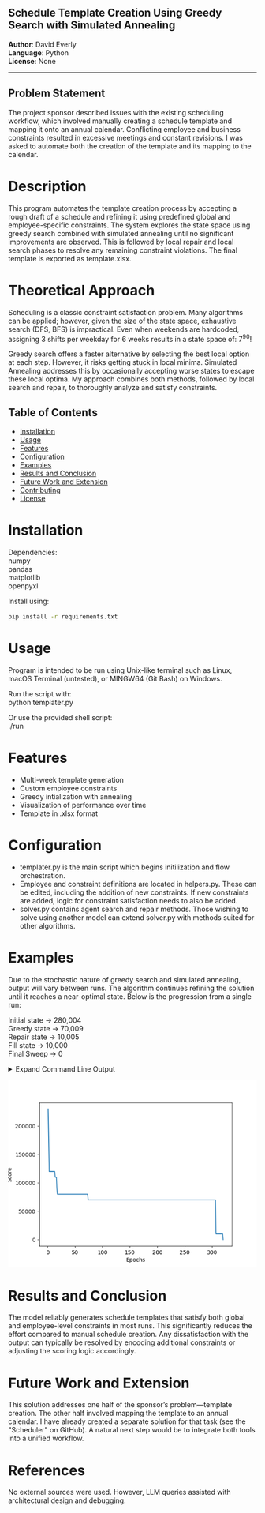 ## Schedule Template Creation Using Greedy Search with Simulated Annealing

**Author**: David Everly  
**Language**: Python  
**License**: None  

---

## Problem Statement  
The project sponsor described issues with the existing scheduling workflow, which involved manually creating a schedule template and mapping it onto an annual calendar. Conflicting employee and business constraints resulted in excessive meetings and constant revisions. I was asked to automate both the creation of the template and its mapping to the calendar. 
  
# Description  
This program automates the template creation process by accepting a rough draft of a schedule and refining it using predefined global and employee-specific constraints. The system explores the state space using greedy search combined with simulated annealing until no significant improvements are observed. This is followed by local repair and local search phases to resolve any remaining constraint violations. The final template is exported as template.xlsx.

# Theoretical Approach
Scheduling is a classic constraint satisfaction problem. Many algorithms can be applied; however, given the size of the state space, exhaustive search (DFS, BFS) is impractical. Even when weekends are hardcoded, assigning 3 shifts per weekday for 6 weeks results in a state space of: 7<sup>90</sup>!  

Greedy search offers a faster alternative by selecting the best local option at each step. However, it risks getting stuck in local minima. Simulated Annealing addresses this by occasionally accepting worse states to escape these local optima. My approach combines both methods, followed by local search and repair, to thoroughly analyze and satisfy constraints.

## Table of Contents
- [Installation](#installation)
- [Usage](#usage)
- [Features](#features)
- [Configuration](#configuration)
- [Examples](#examples)
- [Results and Conclusion](#results-and-conclusion)
- [Future Work and Extension](#future-work-and-extension)
- [Contributing](#contributing)
- [License](#license)

# Installation
Dependencies:   
numpy  
pandas  
matplotlib  
openpyxl  

Install using:  
```bash
pip install -r requirements.txt  
```  

# Usage
Program is intended to be run using Unix-like terminal such as Linux, macOS Terminal (untested), or MINGW64 (Git Bash) on Windows.  

Run the script with:  
python templater.py 
  
Or use the provided shell script:    
./run  

# Features  
- Multi-week template generation  
- Custom employee constraints  
- Greedy intialization with annealing  
- Visualization of performance over time  
- Template in .xlsx format  

# Configuration  
- templater.py is the main script which begins initilization and flow orchestration.  
- Employee and constraint definitions are located in helpers.py.  These can be edited, including the addition of new constraints.  If new constraints are added, logic for constraint satisfaction needs to also be added.
- solver.py contains agent search and repair methods. Those wishing to solve using another model can extend solver.py with methods suited for other algorithms.  

# Examples  
Due to the stochastic nature of greedy search and simulated annealing, output will vary between runs. The algorithm continues refining the solution until it reaches a near-optimal state. Below is the progression from a single run:  

Initial state -> 280,004  
Greedy state  -> 70,009  
Repair state  -> 10,005  
Fill state    -> 10,000  
Final Sweep   -> 0  

<details>
<summary>Expand Command Line Output</summary>
$ ./run
Total required shifts over 6 weeks: 99 (Total Hours: 1188)
Total available hours from staff: 1560.0
✅ Staff-hour capacity seems sufficient.
Week: 0
Day 0: Josh,Britt | Night: Ashley
Day 1: Britt,UNFILLED | Night: Megan
Day 2: Kati,UNFILLED | Night: Liz
Day 3: Josh,Britt | Night: Ashley
Day 4: Josh,UNFILLED | Night: Ashley
Day 5: David,Kati | Night: Liz
Day 6: David,Kati | Night: Liz
Week: 1
Day 0: Kati,Britt | Night: Liz
Day 1: Britt,UNFILLED | Night: Josh
Day 2: David,Megan | Night: Ashley
Day 3: Kati,Britt | Night: Liz
Day 4: Kati,UNFILLED | Night: Liz
Day 5: Megan,UNFILLED | Night: Ashley
Day 6: Megan,UNFILLED | Night: Ashley
Week: 2
Day 0: Megan,Britt | Night: Ashley
Day 1: Britt,UNFILLED | Night: Megan
Day 2: Josh,UNFILLED | Night: Liz
Day 3: Megan,Britt | Night: Ashley
Day 4: Megan,UNFILLED | Night: Ashley
Day 5: David,Josh | Night: Liz
Day 6: David,Josh | Night: Liz
Week: 3
Day 0: Josh,Megan | Night: Liz
Day 1: Kati,UNFILLED | Night: Megan
Day 2: David,Britt | Night: Ashley
Day 3: Josh,Megan | Night: Liz
Day 4: Josh,UNFILLED | Night: Liz
Day 5: Britt,UNFILLED | Night: Ashley
Day 6: Britt,UNFILLED | Night: Ashley
Week: 4
Day 0: Britt,Kati | Night: Ashley
Day 1: Kati,UNFILLED | Night: Josh
Day 2: Megan,UNFILLED | Night: Liz
Day 3: Britt,Josh | Night: Ashley
Day 4: Britt,UNFILLED | Night: Ashley
Day 5: David,Megan | Night: Liz
Day 6: David,Megan | Night: Liz
Week: 5
Day 0: Megan,Britt | Night: Liz
Day 1: Britt,UNFILLED | Night: Megan
Day 2: David,Josh | Night: Ashley
Day 3: Megan,Britt | Night: Liz
Day 4: Megan,UNFILLED | Night: Liz
Day 5: Josh,UNFILLED | Night: Ashley
Day 6: Josh,UNFILLED | Night: Ashley

Starting Score: 280004
Starting greedy initialization...
Epoch 100, current score: 70009, best score: 70009, heat: 95.17
Epoch 200, current score: 70009, best score: 70009, heat: 90.53
Epoch 300, current score: 70009, best score: 70009, heat: 86.11
-----------------Greedy Phase Complete--------------
Greedy best state
Week: 0
Day 0: Josh,Britt | Night: Ashley
Day 1: Britt,UNFILLED | Night: Megan
Day 2: Kati,Josh | Night: Liz
Day 3: Josh,Britt | Night: Ashley
Day 4: Josh,UNFILLED | Night: Ashley
Day 5: David,Kati | Night: Liz
Day 6: David,Kati | Night: Liz
Week: 1
Day 0: Kati,Britt | Night: Liz
Day 1: Britt,UNFILLED | Night: Josh
Day 2: David,Megan | Night: Ashley
Day 3: Kati,Britt | Night: Liz
Day 4: Kati,UNFILLED | Night: Liz
Day 5: Megan,UNFILLED | Night: Ashley
Day 6: Megan,UNFILLED | Night: Ashley
Week: 2
Day 0: Megan,Britt | Night: Ashley
Day 1: Britt,UNFILLED | Night: Megan
Day 2: Josh,Kati | Night: Liz
Day 3: Megan,Britt | Night: Ashley
Day 4: Megan,UNFILLED | Night: Ashley
Day 5: David,Josh | Night: Liz
Day 6: David,Josh | Night: Liz
Week: 3
Day 0: Josh,Megan | Night: Liz
Day 1: Britt,UNFILLED | Night: Megan
Day 2: David,Megan | Night: Ashley
Day 3: Josh,Megan | Night: Liz
Day 4: Josh,UNFILLED | Night: Liz
Day 5: Britt,UNFILLED | Night: Ashley
Day 6: Britt,UNFILLED | Night: Ashley
Week: 4
Day 0: Britt,Kati | Night: Ashley
Day 1: Kati,UNFILLED | Night: Josh
Day 2: Megan,Kati | Night: Liz
Day 3: Britt,Megan | Night: Ashley
Day 4: Britt,UNFILLED | Night: Ashley
Day 5: David,Megan | Night: Liz
Day 6: David,Megan | Night: Liz
Week: 5
Day 0: Kati,Britt | Night: Liz
Day 1: Britt,UNFILLED | Night: Megan
Day 2: David,Josh | Night: Ashley
Day 3: Josh,Britt | Night: Liz
Day 4: Megan,UNFILLED | Night: Liz
Day 5: Josh,UNFILLED | Night: Ashley
Day 6: Josh,UNFILLED | Night: Ashley

Score: 70009
Starting post‑Greedy repair...
Repair: swapped Megan@230 with Kati@100 70009→60009
Repair: swapped Megan@301 with Kati@130 60009→20010
Repair: swapped Megan@100 with Josh@000 20010→20005
Repair: swapped Megan@321 with Josh@300 20005→10005
Finished repairs in 5 No further repairs after 5 epochs
After Repair state
Week: 0
Day 0: Megan,Britt | Night: Ashley
Day 1: Britt,UNFILLED | Night: Megan
Day 2: Kati,Josh | Night: Liz
Day 3: Josh,Britt | Night: Ashley
Day 4: Josh,UNFILLED | Night: Ashley
Day 5: David,Kati | Night: Liz
Day 6: David,Kati | Night: Liz
Week: 1
Day 0: Josh,Britt | Night: Liz
Day 1: Britt,UNFILLED | Night: Josh
Day 2: David,Megan | Night: Ashley
Day 3: Megan,Britt | Night: Liz
Day 4: Kati,UNFILLED | Night: Liz
Day 5: Megan,UNFILLED | Night: Ashley
Day 6: Megan,UNFILLED | Night: Ashley
Week: 2
Day 0: Megan,Britt | Night: Ashley
Day 1: Britt,UNFILLED | Night: Megan
Day 2: Josh,Kati | Night: Liz
Day 3: Kati,Britt | Night: Ashley
Day 4: Megan,UNFILLED | Night: Ashley
Day 5: David,Josh | Night: Liz
Day 6: David,Josh | Night: Liz
Week: 3
Day 0: Megan,Kati | Night: Liz
Day 1: Britt,UNFILLED | Night: Megan
Day 2: David,Josh | Night: Ashley
Day 3: Josh,Megan | Night: Liz
Day 4: Josh,UNFILLED | Night: Liz
Day 5: Britt,UNFILLED | Night: Ashley
Day 6: Britt,UNFILLED | Night: Ashley
Week: 4
Day 0: Britt,Kati | Night: Ashley
Day 1: Kati,UNFILLED | Night: Josh
Day 2: Megan,Kati | Night: Liz
Day 3: Britt,Megan | Night: Ashley
Day 4: Britt,UNFILLED | Night: Ashley
Day 5: David,Megan | Night: Liz
Day 6: David,Megan | Night: Liz
Week: 5
Day 0: Kati,Britt | Night: Liz
Day 1: Britt,UNFILLED | Night: Megan
Day 2: David,Josh | Night: Ashley
Day 3: Josh,Britt | Night: Liz
Day 4: Megan,UNFILLED | Night: Liz
Day 5: Josh,UNFILLED | Night: Ashley
Day 6: Josh,UNFILLED | Night: Ashley

Score: 10005
-----------------Repair Phase Complete--------------
Filling Minimums...
After Filling state
Week: 0
Day 0: Megan,Britt | Night: Ashley
Day 1: Britt,Kati | Night: Megan
Day 2: Kati,Josh | Night: Liz
Day 3: Josh,Britt | Night: Ashley
Day 4: Josh,UNFILLED | Night: Ashley
Day 5: David,Kati | Night: Liz
Day 6: David,Kati | Night: Liz
Week: 1
Day 0: Josh,Britt | Night: Liz
Day 1: Britt,Kati | Night: Josh
Day 2: David,Megan | Night: Ashley
Day 3: Megan,Britt | Night: Liz
Day 4: Kati,Josh | Night: Liz
Day 5: Megan,UNFILLED | Night: Ashley
Day 6: Megan,UNFILLED | Night: Ashley
Week: 2
Day 0: Megan,Britt | Night: Ashley
Day 1: Britt,Kati | Night: Megan
Day 2: Josh,Kati | Night: Liz
Day 3: Kati,Britt | Night: Ashley
Day 4: Megan,UNFILLED | Night: Ashley
Day 5: David,Josh | Night: Liz
Day 6: David,Josh | Night: Liz
Week: 3
Day 0: Megan,Kati | Night: Liz
Day 1: Britt,Kati | Night: Megan
Day 2: David,Josh | Night: Ashley
Day 3: Josh,Megan | Night: Liz
Day 4: Josh,Kati | Night: Liz
Day 5: Britt,UNFILLED | Night: Ashley
Day 6: Britt,UNFILLED | Night: Ashley
Week: 4
Day 0: Britt,Kati | Night: Ashley
Day 1: Kati,UNFILLED | Night: Josh
Day 2: Megan,Kati | Night: Liz
Day 3: Britt,Megan | Night: Ashley
Day 4: Britt,Josh | Night: Ashley
Day 5: David,Megan | Night: Liz
Day 6: David,Megan | Night: Liz
Week: 5
Day 0: Kati,Britt | Night: Liz
Day 1: Britt,Kati | Night: Megan
Day 2: David,Josh | Night: Ashley
Day 3: Josh,Britt | Night: Liz
Day 4: Megan,Kati | Night: Liz
Day 5: Josh,UNFILLED | Night: Ashley
Day 6: Josh,UNFILLED | Night: Ashley

Score: 10000
-----------------Fill Phase Complete--------------
Final Sweep...
Extra abs‐fix pass: 1 absolute violations remain
  swap ABS fix: (331)Megan↔(341)Kati
-----------------Template Complete--------------
Score: 0

--- Final Best Solution ---
Week: 0
Day 0: Megan,Britt | Night: Ashley
Day 1: Britt,Kati | Night: Megan
Day 2: Kati,Josh | Night: Liz
Day 3: Josh,Britt | Night: Ashley
Day 4: Josh,UNFILLED | Night: Ashley
Day 5: David,Kati | Night: Liz
Day 6: David,Kati | Night: Liz
Week: 1
Day 0: Josh,Britt | Night: Liz
Day 1: Britt,Kati | Night: Josh
Day 2: David,Megan | Night: Ashley
Day 3: Megan,Britt | Night: Liz
Day 4: Kati,Josh | Night: Liz
Day 5: Megan,UNFILLED | Night: Ashley
Day 6: Megan,UNFILLED | Night: Ashley
Week: 2
Day 0: Megan,Britt | Night: Ashley
Day 1: Britt,Kati | Night: Megan
Day 2: Josh,Kati | Night: Liz
Day 3: Kati,Britt | Night: Ashley
Day 4: Megan,UNFILLED | Night: Ashley
Day 5: David,Josh | Night: Liz
Day 6: David,Josh | Night: Liz
Week: 3
Day 0: Megan,Kati | Night: Liz
Day 1: Britt,Kati | Night: Megan
Day 2: David,Josh | Night: Ashley
Day 3: Josh,Kati | Night: Liz
Day 4: Josh,Megan | Night: Liz
Day 5: Britt,UNFILLED | Night: Ashley
Day 6: Britt,UNFILLED | Night: Ashley
Week: 4
Day 0: Britt,Kati | Night: Ashley
Day 1: Kati,UNFILLED | Night: Josh
Day 2: Megan,Kati | Night: Liz
Day 3: Britt,Megan | Night: Ashley
Day 4: Britt,Josh | Night: Ashley
Day 5: David,Megan | Night: Liz
Day 6: David,Megan | Night: Liz
Week: 5
Day 0: Kati,Britt | Night: Liz
Day 1: Britt,Kati | Night: Megan
Day 2: David,Josh | Night: Ashley
Day 3: Josh,Britt | Night: Liz
Day 4: Megan,Kati | Night: Liz
Day 5: Josh,UNFILLED | Night: Ashley
Day 6: Josh,UNFILLED | Night: Ashley

Global Abs Violation: 0
Global Rel Violation: 0
Staff Abs Violation: 0
Staff Rel Violation: 0
Final Score: 0
UNFILLED: 108 hrs worked total
David: 108 hrs worked total
Josh: 216 hrs worked total
Kati: 216 hrs worked total
Britt: 216 hrs worked total
Liz: 216 hrs worked total
Megan: 216 hrs worked total
Ashley: 216 hrs worked total
UNFILLED:
  Weeks 0-1: 36 hrs
  Weeks 2-3: 36 hrs
  Weeks 4-5: 36 hrs
David:
  Weeks 0-1: 36 hrs
  Weeks 2-3: 36 hrs
  Weeks 4-5: 36 hrs
Josh:
  Weeks 0-1: 72 hrs
  Weeks 2-3: 72 hrs
  Weeks 4-5: 72 hrs
Kati:
  Weeks 0-1: 72 hrs
  Weeks 2-3: 72 hrs
  Weeks 4-5: 72 hrs
Britt:
  Weeks 0-1: 72 hrs
  Weeks 2-3: 72 hrs
  Weeks 4-5: 72 hrs
Liz:
  Weeks 0-1: 72 hrs
  Weeks 2-3: 72 hrs
  Weeks 4-5: 72 hrs
Megan:
  Weeks 0-1: 72 hrs
  Weeks 2-3: 72 hrs
  Weeks 4-5: 72 hrs
Ashley:
  Weeks 0-1: 72 hrs
  Weeks 2-3: 72 hrs
  Weeks 4-5: 72 hrs
</details>  

![Score by Epoch chart showing improvement over training](Results/score_by_epoch.png)  

# Results and Conclusion
The model reliably generates schedule templates that satisfy both global and employee-level constraints in most runs. This significantly reduces the effort compared to manual schedule creation. Any dissatisfaction with the output can typically be resolved by encoding additional constraints or adjusting the scoring logic accordingly.

# Future Work and Extension  
This solution addresses one half of the sponsor’s problem—template creation. The other half involved mapping the template to an annual calendar. I have already created a separate solution for that task (see the "Scheduler" on GitHub). A natural next step would be to integrate both tools into a unified workflow.

# References  

No external sources were used. However, LLM queries assisted with architectural design and debugging.
